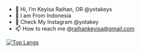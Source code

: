 - 👋 Hi, I’m Keyisa Raihan, OR @yotakeys 
- 👋 I am From Indonesia
- 👀 Check My Instagram @yotakey
- 📫 How to reach me @raihankeyisa@gmail.com

<!---
yotakeys/yotakeys is a ✨ special ✨ repository because its `README.md` (this file) appears on your GitHub profile.
You can click the Preview link to take a look at your changes.
--->
[![Top Langs](https://github-readme-stats.vercel.app/api/top-langs/?username=yotakeys&theme=tokyonight)](https://github.com/yotakeys/github-readme-stats)
